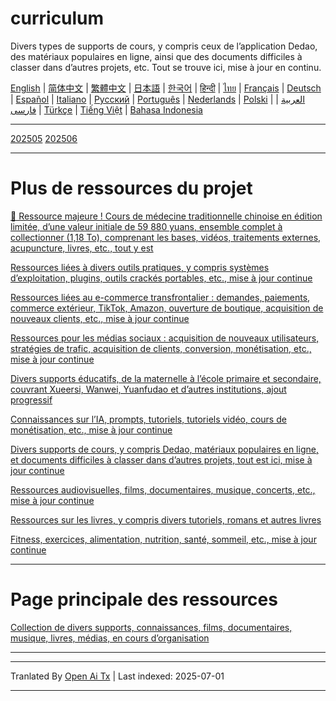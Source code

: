 # curriculum

Divers types de supports de cours, y compris ceux de l’application Dedao, des matériaux populaires en ligne, ainsi que des documents difficiles à classer dans d’autres projets, etc. Tout se trouve ici, mise à jour en continu.


[English](https://openaitx.github.io/view.html?user=mswnlz&project=curriculum&lang=en) | [简体中文](https://openaitx.github.io/view.html?user=mswnlz&project=curriculum&lang=zh-CN) | [繁體中文](https://openaitx.github.io/view.html?user=mswnlz&project=curriculum&lang=zh-TW) | [日本語](https://openaitx.github.io/view.html?user=mswnlz&project=curriculum&lang=ja) | [한국어](https://openaitx.github.io/view.html?user=mswnlz&project=curriculum&lang=ko) | [हिन्दी](https://openaitx.github.io/view.html?user=mswnlz&project=curriculum&lang=hi) | [ไทย](https://openaitx.github.io/view.html?user=mswnlz&project=curriculum&lang=th) | [Français](https://openaitx.github.io/view.html?user=mswnlz&project=curriculum&lang=fr) | [Deutsch](https://openaitx.github.io/view.html?user=mswnlz&project=curriculum&lang=de) | [Español](https://openaitx.github.io/view.html?user=mswnlz&project=curriculum&lang=es) | [Italiano](https://openaitx.github.io/view.html?user=mswnlz&project=curriculum&lang=it) | [Русский](https://openaitx.github.io/view.html?user=mswnlz&project=curriculum&lang=ru) | [Português](https://openaitx.github.io/view.html?user=mswnlz&project=curriculum&lang=pt) | [Nederlands](https://openaitx.github.io/view.html?user=mswnlz&project=curriculum&lang=nl) | [Polski](https://openaitx.github.io/view.html?user=mswnlz&project=curriculum&lang=pl) | [العربية](https://openaitx.github.io/view.html?user=mswnlz&project=curriculum&lang=ar) | [فارسی](https://openaitx.github.io/view.html?user=mswnlz&project=curriculum&lang=fa) | [Türkçe](https://openaitx.github.io/view.html?user=mswnlz&project=curriculum&lang=tr) | [Tiếng Việt](https://openaitx.github.io/view.html?user=mswnlz&project=curriculum&lang=vi) | [Bahasa Indonesia](https://openaitx.github.io/view.html?user=mswnlz&project=curriculum&lang=id)

-------------------

[202505](https://raw.githubusercontent.com/mswnlz/curriculum/main/202505.md)
[202506](https://raw.githubusercontent.com/mswnlz/curriculum/main/202506.md)

---------------
# Plus de ressources du projet

[🎁 Ressource majeure ! Cours de médecine traditionnelle chinoise en édition limitée, d’une valeur initiale de 59 880 yuans, ensemble complet à collectionner (1,18 To), comprenant les bases, vidéos, traitements externes, acupuncture, livres, etc., tout y est](https://github.com/mswnlz/chinese-traditional)

[Ressources liées à divers outils pratiques, y compris systèmes d’exploitation, plugins, outils crackés portables, etc., mise à jour continue](https://github.com/mswnlz/tools)


[Ressources liées au e-commerce transfrontalier : demandes, paiements, commerce extérieur, TikTok, Amazon, ouverture de boutique, acquisition de nouveaux clients, etc., mise à jour continue](https://github.com/mswnlz/cross-border)

[Ressources pour les médias sociaux : acquisition de nouveaux utilisateurs, stratégies de trafic, acquisition de clients, conversion, monétisation, etc., mise à jour continue](https://github.com/mswnlz/self-media)

[ Divers supports éducatifs, de la maternelle à l’école primaire et secondaire, couvrant Xueersi, Wanwei, Yuanfudao et d’autres institutions, ajout progressif](https://github.com/mswnlz/edu-knowlege)

[Connaissances sur l’IA, prompts, tutoriels, tutoriels vidéo, cours de monétisation, etc., mise à jour continue](https://github.com/mswnlz/AIknowledge)

[Divers supports de cours, y compris Dedao, matériaux populaires en ligne, et documents difficiles à classer dans d’autres projets, tout est ici, mise à jour continue](https://github.com/mswnlz/curriculum)

[Ressources audiovisuelles, films, documentaires, musique, concerts, etc., mise à jour continue](https://github.com/mswnlz/movies)

[Ressources sur les livres, y compris divers tutoriels, romans et autres livres](https://github.com/mswnlz/book)

[Fitness, exercices, alimentation, nutrition, santé, sommeil, etc., mise à jour continue](https://github.com/mswnlz/healthy)

---------------

# Page principale des ressources
[Collection de divers supports, connaissances, films, documentaires, musique, livres, médias, en cours d’organisation](https://github.com/mswnlz)

---------------

---

Tranlated By [Open Ai Tx](https://github.com/OpenAiTx/OpenAiTx) | Last indexed: 2025-07-01

---